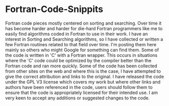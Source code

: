 # Fortran-Code-Snippits
Fortran code pieces mostly centered on sorting and searching.
Over time it has become harder and harder for die-hard Fortran programmers like me to easily find algorithms coded in Fortran to use in their work. I have an interest in Sorting and Searching algorithms, so I have collected or written a few Fortran routines related to that field over time. I'm posting them here mainly so others who might Google for something can find them.
Some of the code is written in 'C' with a Fortran wrapper. This occurs in situations where the 'C' code could be optimized by the compiler better than the Fortran code and ran more quickly.
Some of the code has been collected from other sites on the web and where this is the case, I have attempted to give the correct attribution and links to the original. I have released the code under the GPL V3 license which covers my work but where other links and authors have been referenced in the code, users should follow them to ensure that the code is appropriately licensed for their intended use.
I am very keen to accept any additions or suggested changes to the code.
